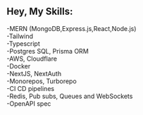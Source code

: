 ## Hey, My Skills:

-MERN (MongoDB,Express.js,React,Node.js)<br>
-Tailwind<br>
-Typescript<br>
-Postgres SQL, Prisma ORM<br>
-AWS, Cloudflare<br>
-Docker<br>
-NextJS, NextAuth<br>
-Monorepos, Turborepo<br>
-CI CD pipelines<br>
-Redis, Pub subs, Queues and WebSockets<br>
-OpenAPI spec<br>
